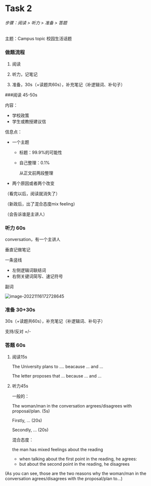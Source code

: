 # Task 2

###### 步骤：阅读 > 听力 > 准备 > 答题

主题：Campus topic 校园生活话题



### 做题流程

1. 阅读

2. 听力，记笔记

3. 准备，30s（+读题共60s），补充笔记（补逻辑词、补句子）




###阅读 45-50s

内容：

- 学校政策
- 学生或教授建议信

信息点：

- 一个主题

  - 标题：99.9%的可能性

  - 自己整理：0.1%

    从正文前两段整理

- 两个原因或者两个改变

（看完以后，阅读就消失了）

（新政后，出了混合态度mix feeling）

（会告诉谁是主讲人）



### 听力 60s

conversation，有一个主讲人

垂直记做笔记

一条竖线

- 左侧逻辑词联结词
- 右侧关键词简写、速记符号

副词



![image-20221116172728645](https://xingqiu-tuchuang-1256524210.cos.ap-shanghai.myqcloud.com/3978/image-20221116172728645.png)



### 准备 30+30s

30s（+读题共60s），补充笔记（补逻辑词、补句子）

支持/反对 +/- 



### 答题 60s

1. 阅读15s

   The University plans to .... beacause ... and ...

   The letter proposes that ... because ... and ...

2. 听力45s

   一般的：

   The woman/man in the conversation argrees/disagrees with proposal/plan. (5s)

   Firstly, ... (20s)
   
   Secondly, ... (20s)
   
   混合态度：
   
   the man has mixed feelings about the reading 
   
   - when talking about the first point in the reading, he agrees: 
   - but about the second point in the reading, he disagrees

(As you can see, those are the two reasons why the woman/man in the conversation agrees/disagrees with the proposal/plan to...)


